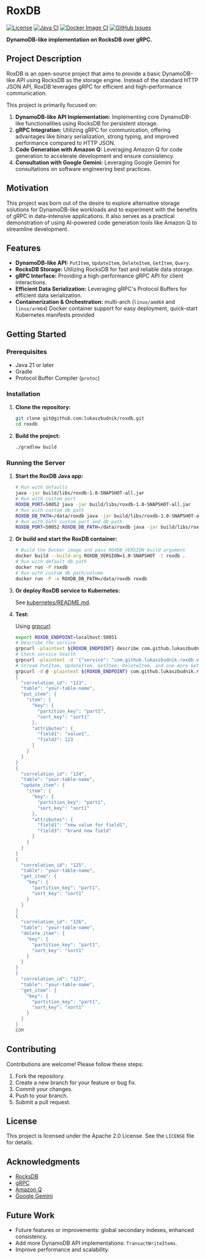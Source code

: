 # RoxDB

[![License](https://img.shields.io/badge/License-Apache%202.0-blue.svg)](https://opensource.org/licenses/Apache-2.0) [![Java CI](https://github.com/lukaszbudnik/roxdb/actions/workflows/gradle.yml/badge.svg)](https://github.com/lukaszbudnik/roxdb/actions/workflows/gradle.yml) [![Docker Image CI](https://github.com/lukaszbudnik/roxdb/actions/workflows/docker-image.yml/badge.svg)](https://github.com/lukaszbudnik/roxdb/actions/workflows/docker-image.yml) [![GitHub Issues](https://img.shields.io/github/issues/lukaszbudnik/roxdb)](https://github.com/lukaszbudnik/roxdb/issues)

**DynamoDB-like implementation on RocksDB over gRPC.**

## Project Description

RoxDB is an open-source project that aims to provide a basic DynamoDB-like API using RocksDB as the storage engine. Instead of the standard HTTP JSON API, RoxDB leverages gRPC for efficient and high-performance communication.

This project is primarily focused on:

1.  **DynamoDB-like API Implementation:** Implementing core DynamoDB-like functionalities using RocksDB for persistent storage.
2.  **gRPC Integration:** Utilizing gRPC for communication, offering advantages like binary serialization, strong typing, and improved performance compared to HTTP JSON.
3.  **Code Generation with Amazon Q:** Leveraging Amazon Q for code generation to accelerate development and ensure consistency.
4.  **Consultation with Google Gemini:** Leveraging Google Gemini for consultations on software engineering best practices.

## Motivation

This project was born out of the desire to explore alternative storage solutions for DynamoDB-like workloads and to experiment with the benefits of gRPC in data-intensive applications. It also serves as a practical demonstration of using AI-powered code generation tools like Amazon Q to streamline development.

## Features

* **DynamoDB-like API:** `PutItem`, `UpdateItem`, `DeleteItem`, `GetItem`, `Query`.
* **RocksDB Storage:** Utilizing RocksDB for fast and reliable data storage.
* **gRPC Interface:** Providing a high-performance gRPC API for client interactions.
* **Efficient Data Serialization:** Leveraging gRPC's Protocol Buffers for efficient data serialization.
* **Containerization & Orchestration:** multi-arch (`linux/amd64` and `linux/arm64`) Docker container support for easy deployment, quick-start Kubernetes manifests provided

## Getting Started

### Prerequisites

* Java 21 or later
* Gradle
* Protocol Buffer Compiler (`protoc`)

### Installation

1.  **Clone the repository:**

    ```bash
    git clone git@github.com:lukaszbudnik/roxdb.git
    cd roxdb
    ```

2.  **Build the project:**

    ```bash
    ./gradlew build
    ```

### Running the Server

1.  **Start the RoxDB Java app:**

    ```bash
    # Run with defaults
    java -jar build/libs/roxdb-1.0-SNAPSHOT-all.jar
    # Run with custom port
    ROXDB_PORT=50052 java -jar build/libs/roxdb-1.0-SNAPSHOT-all.jar
    # Run with custom db path
    ROXDB_DB_PATH=/data/roxdb java -jar build/libs/roxdb-1.0-SNAPSHOT-all.jar
    # Run with both custom port and db path
    ROXDB_PORT=50052 ROXDB_DB_PATH=/data/roxdb java -jar build/libs/roxdb-1.0-SNAPSHOT-all.jar
    ```

2.  **Or build and start the RoxDB container:**

    ```bash
    # Build the Docker image and pass ROXDB_VERSION build argument
    docker build --build-arg ROXDB_VERSION=1.0-SNAPSHOT -t roxdb .
    # Run with default db path
    docker run -P roxdb
    # Run with custom db path/volume
    docker run -P -e ROXDB_DB_PATH=/data/roxdb roxdb
    ```

3.  **Or deploy RoxDB service to Kubernetes:**

    See [kubernetes/README.md](kubernetes/README.md).

4.  **Test:**

    Using [grpcurl](https://github.com/fullstorydev/grpcurl):

    ```bash
    export ROXDB_ENDPOINT=localhost:50051
    # Describe the service
    grpcurl -plaintext ${ROXDB_ENDPOINT} describe com.github.lukaszbudnik.roxdb.v1.RoxDB
    # Check service health
    grpcurl -plaintext -d '{"service": "com.github.lukaszbudnik.roxdb.v1.RoxDB"}' ${ROXDB_ENDPOINT} grpc.health.v1.Health/Check
    # Stream PutItem, UpdateItem, GetItem, DeleteItem, and one more GetItem in a single call
    grpcurl -d @ -plaintext ${ROXDB_ENDPOINT} com.github.lukaszbudnik.roxdb.v1.RoxDB/ProcessItems << EOM
    {
      "correlation_id": "123",
      "table": "your-table-name",
      "put_item": {
        "item": {
          "key": {
            "partition_key": "part1",
            "sort_key": "sort1"
          },
          "attributes": {
            "field1": "value1",
            "field2": 123
          }
        }
      }
    }
    {
      "correlation_id": "124",
      "table": "your-table-name",
      "update_item": {
        "item": {
          "key": {
            "partition_key": "part1",
            "sort_key": "sort1"
          },
          "attributes": {
            "field1": "new value for field1",
            "field3": "brand new field"
          }
        }
      }
    }
    {
      "correlation_id": "125",
      "table": "your-table-name",
      "get_item": {
        "key": {
          "partition_key": "part1",
          "sort_key": "sort1"
        }
      }
    }
    {
      "correlation_id": "126",
      "table": "your-table-name",
      "delete_item": {
        "key": {
          "partition_key": "part1",
          "sort_key": "sort1"
        }
      }
    }
    {
      "correlation_id": "127",
      "table": "your-table-name",
      "get_item": {
        "key": {
          "partition_key": "part1",
          "sort_key": "sort1"
        }
      }
    }
    EOM
    ```

## Contributing

Contributions are welcome! Please follow these steps:

1.  Fork the repository.
2.  Create a new branch for your feature or bug fix.
3.  Commit your changes.
4.  Push to your branch.
5.  Submit a pull request.

## License

This project is licensed under the Apache 2.0 License. See the `LICENSE` file for details.

## Acknowledgments

* [RocksDB](https://rocksdb.org/)
* [gRPC](https://grpc.io/)
* [Amazon Q](https://aws.amazon.com/amazon-q/)
* [Google Gemini](https://gemini.google.com)

## Future Work

* Future features or improvements: global secondary indexes, enhanced consistency.
* Add more DynamoDB API implementations: `TransactWriteItems`.
* Improve performance and scalability.
